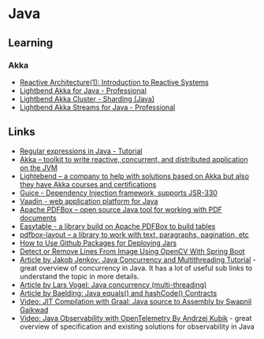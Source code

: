 # Java

## Learning

### Akka

* [Reactive Architecture(1): Introduction to Reactive Systems](https://academy.lightbend.com/courses/course-v1:lightbend+LRA-IntroToReactive+v1/about)
* [Lightbend Akka for Java - Professional](https://academy.lightbend.com/courses/course-v1:lightbend+LAJ-P+v1/about)
* [Lightbend Akka Cluster - Sharding (Java)](https://academy.lightbend.com/courses/course-v1:lightbend+LAC-Sharding-Java-Classic+v1/about)
* [Lightbend Akka Streams for Java - Professional](https://academy.lightbend.com/courses/course-v1:lightbend+LTJ-P+v1/about)

## Links

* [Regular expressions in Java - Tutorial](https://www.vogella.com/tutorials/JavaRegularExpressions/article.html)
* [Akka – toolkit to write reactive, concurrent, and distributed application on the JVM](https://akka.io/)
* [Lightebend – a company to help with solutions based on Akka but also they have Akka courses and certifications](https://www.lightbend.com/)
* [Guice - Dependency Injection framework, supports JSR-330](https://github.com/google/guice)
* [Vaadin - web application platform for Java](https://vaadin.com/)
* [Apache PDFBox – open source Java tool for working with PDF documents](https://pdfbox.apache.org/)
* [Easytable - a library build on Apache PDFBox to build tables](https://github.com/vandeseer/easytable)
* [pdfbox-layout – a library to work with text, paragraphs, pagination, etc](https://github.com/ralfstuckert/pdfbox-layout)
* [How to Use Github Packages for Deploying Jars](https://betterprogramming.pub/how-to-use-github-packages-for-deploying-jars-b6e9fdb5e23c)
* [Detect or Remove Lines From Image Using OpenCV With Spring Boot](https://heinhtetzawycc.medium.com/detect-or-remove-lines-from-image-using-opencv-with-spring-boot-ca076c4ad128)
* [Article by Jakob Jenkov: Java Concurrency and Multithreading Tutorial](https://jenkov.com/tutorials/java-concurrency/index.html) -
  great overview of concurrency in Java. It has a lot of useful sub links to understand the topic in
  more details.
* [Article by Lars Vogel: Java concurrency (multi-threading)](https://www.vogella.com/tutorials/JavaConcurrency/article.html)
* [Article by Baelding: Java equals() and hashCode() Contracts](https://www.baeldung.com/java-equals-hashcode-contracts)
* [Video: JIT Compilation with Graal: Java source to Assembly by Swapnil Gaikwad](https://youtu.be/qNJbLyCGtuA)
* [Video: Java Observability with OpenTelemetry By Andrzej Kubik](https://youtu.be/vrVL0Ws2eV4?si=NvyAYYo-Dr-erPyu) -
  great overview of specification and existing solutions for observability in Java

